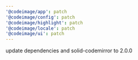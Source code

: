 ```yaml
---
'@codeimage/app': patch
'@codeimage/config': patch
'@codeimage/highlight': patch
'@codeimage/locale': patch
'@codeimage/ui': patch
---
```


update dependencies and solid-codemirror to 2.0.0
